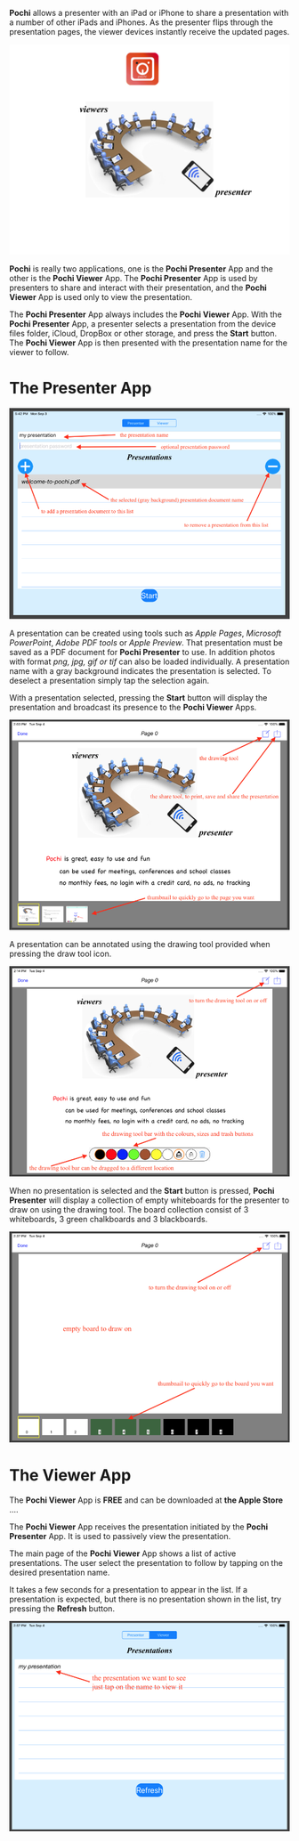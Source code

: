 
**Pochi** allows a presenter with an iPad or iPhone to share a presentation with a number of other iPads and iPhones. 
As the presenter flips through the presentation pages, the viewer devices instantly receive the updated pages.

![overview](images/overview.png)

**Pochi** is really two applications, one is the **Pochi Presenter** App and the other is the **Pochi Viewer** App.
The **Pochi Presenter** App is used by presenters to share and interact with their presentation, and 
the **Pochi Viewer** App is used only to view the presentation.

The **Pochi Presenter** App always includes the **Pochi Viewer** App. With the **Pochi Presenter** App, 
a presenter selects a presentation from the device files folder, iCloud, DropBox or other storage, 
and press the **Start** button. The **Pochi Viewer** App is then presented with the presentation 
name for the viewer to follow.

# The Presenter App

![presenter](images/presenterpage1.png)

A presentation can be created using tools such as *Apple Pages*, *Microsoft PowerPoint*, 
*Adobe PDF tools* or *Apple Preview*.
That presentation must be saved as a PDF document for **Pochi Presenter** to use.
In addition photos with format *png, jpg, gif or tif* can also be loaded individually. 
A presentation name with a gray background indicates the presentation is selected. 
To deselect a presentation simply tap the selection again. 

With a presentation selected, pressing the **Start** button will display the presentation 
and broadcast its presence to the **Pochi Viewer** Apps. 

![presenter](images/presenterpage2.png)

A presentation can be annotated using the drawing tool provided when pressing the draw tool icon.

![presenter](images/presenterpage3.png)

When no presentation is selected and the **Start** button is pressed, **Pochi Presenter** will display a 
collection of empty whiteboards for the presenter to draw on using the drawing tool. The board collection 
consist of 3 whiteboards, 3 green chalkboards and 3 blackboards.

![presenter](images/presenterpage4.png)

# The Viewer App

The **Pochi Viewer** App is **FREE** and can be downloaded at **the Apple Store** ....

The **Pochi Viewer** App receives the presentation initiated by the **Pochi Presenter** App.
It is used to passively view the presentation. 

The main page of the **Pochi Viewer** App shows a list of active presentations. 
The user select the presentation to follow by tapping on the desired presentation name.

It takes a few seconds for a presentation to appear in the list. If a presentation is expected, 
but there is no presentation shown in the list, try pressing the **Refresh** button.
 
![viewer](images/viewerpage1.png)


 